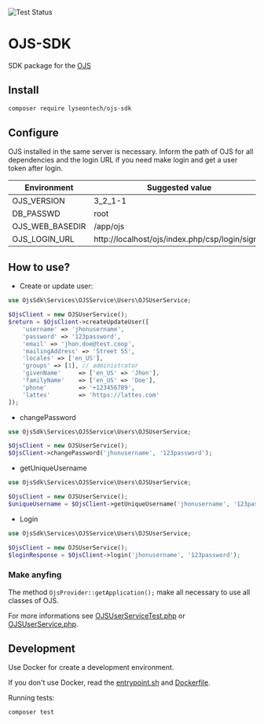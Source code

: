 ![Test Status](https://github.com/lyseontech/ojs-sdk/workflows/ci/badge.svg?branch=main)

# OJS-SDK

SDK package for the [OJS](https://pkp.sfu.ca/ojs/)

## Install

```bash
composer require lyseontech/ojs-sdk
```

## Configure

OJS installed in the same server is necessary. Inform the path of OJS for all dependencies and the login URL if you need make login and get a user token after login.

| Environment     | Suggested value                                 |
| --------------- | ----------------------------------------------- |
| OJS_VERSION     | 3_2_1-1                                         |
| DB_PASSWD       | root                                            |
| OJS_WEB_BASEDIR | /app/ojs                                        |
| OJS_LOGIN_URL   | http://localhost/ojs/index.php/csp/login/signIn |

## How to use?

* Create or update user:
```php
use OjsSdk\Services\OJSService\Users\OJSUserService;

$OjsClient = new OJSUserService();
$return = $OjsClient->createUpdateUser([
    'username' => 'jhonusername',
    'password' => '123password',
    'email' => 'jhon.doe@test.coop',
    'mailingAddress' => 'Street 55',
    'locales' => ['en_US'],
    'groups' => [1], // administrator
    'givenName'     => ['en_US' => 'Jhon'],
    'familyName'    => ['en_US' => 'Doe'],
    'phone'         => '+123456789',
    'lattes'        => 'https://lattes.com'
]);
```
* changePassword

```php
use OjsSdk\Services\OJSService\Users\OJSUserService;

$OjsClient = new OJSUserService();
$OjsClient->changePassword('jhonusername', '123password');
```
* getUniqueUsername

```php
use OjsSdk\Services\OJSService\Users\OJSUserService;

$OjsClient = new OJSUserService();
$uniqueUsername = $OjsClient->getUniqueUsername('jhonusername', '123password');
```

* Login

```php
use OjsSdk\Services\OJSService\Users\OJSUserService;

$OjsClient = new OJSUserService();
$loginResponse = $OjsClient->login('jhonusername', '123password');
```

### Make anyfing

The method `OjsProvider::getApplication();` make all necessary to use all classes of OJS.

For more informations see [OJSUserServiceTest.php](tests/Services/OJSService/Users/OJSUserServiceTest.php) or [OJSUserService.php](src/Services/OJSService/Users/OJSUserService.php).


## Development

Use Docker for create a development environment.

If you don't use Docker, read the [entrypoint.sh](.docker/php7/entrypoint.sh) and [Dockerfile](.docker/php7/Dockerfile).

Running tests:

```bash
composer test
```